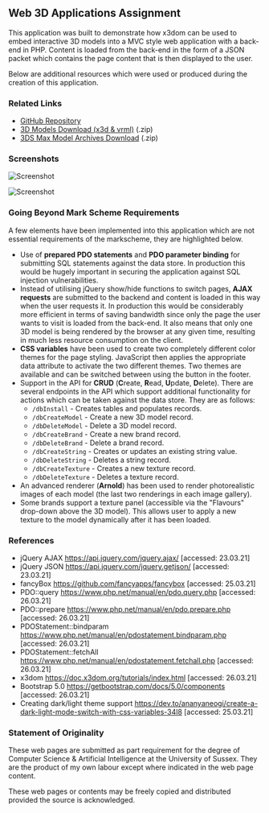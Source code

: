 
## Web 3D Applications Assignment

This application was built to demonstrate how x3dom can be used to embed interactive 3D models into a MVC style web application with a back-end in PHP. 
Content is loaded from the back-end in the form of a JSON packet which contains the page content that is then displayed to the user.

Below are additional resources which were used or produced during the creation of this application.

### Related Links

- [GitHub Repository](https://github.com/ketnipz/3d-apps-assignment)
- [3D Models Download (x3d & vrml)]() (.zip)
- [3DS Max Model Archives Download]() (.zip)

### Screenshots

![Screenshot](https://user-images.githubusercontent.com/32749673/112722071-488df680-8eff-11eb-8c50-b09adccc3518.png)

![Screenshot](https://user-images.githubusercontent.com/32749673/112722079-52aff500-8eff-11eb-90df-076cb4ce0592.png)

### Going Beyond Mark Scheme Requirements

A few elements have been implemented into this application which are not essential requirements of the markscheme, they are highlighted below.

- Use of **prepared PDO statements** and **PDO parameter binding** for submitting SQL statements against the data store. 
  In production this would be hugely important in securing the application against SQL injection vulnerabilities.
- Instead of utilising jQuery show/hide functions to switch pages, **AJAX requests** are submitted to the backend and content  is loaded in this way when the user requests it. In production  this would be considerably more efficient in terms of saving  bandwidth since only  the page the user wants to visit is loaded from the back-end.
  It also means that only one 3D model is being rendered by the browser at any given time, resulting in much less resource consumption on the client.
- **CSS variables** have been used to create two completely different color themes for the page styling. JavaScript then applies the appropriate data attribute to activate the two different themes.
  Two themes are available and can be switched between using the button in the footer.
- Support in the API for **CRUD** (**C**reate, **R**ead, **U**pdate, **D**elete). There are several endpoints in the API which support additional functionality for actions which can be taken against the data store. 
  They are as follows:
  - `/dbInstall` - Creates tables and populates records.
  - `/dbCreateModel` - Create a new 3D model record.
  - `/dbDeleteModel` - Delete a 3D model record.
  - `/dbCreateBrand` - Create a new brand record.
  - `/dbDeleteBrand` - Delete a brand record.
  - `/dbCreateString` - Creates or updates an existing string value.
  - `/dbDeleteString` - Deletes a string record.
  - `/dbCreateTexture` - Creates a new texture record.
  - `/dbDeleteTexture` - Deletes a texture record.
- An advanced renderer (**Arnold**) has been used to render photorealistic images of each model (the last two renderings in each image gallery).
- Some brands support a texture panel (accessible via the "Flavours" drop-down above the 3D model). This allows user to apply a new texture to the model dynamically after it has been loaded.

### References

- jQuery AJAX https://api.jquery.com/jquery.ajax/ [accessed: 23.03.21]
- jQuery JSON https://api.jquery.com/jquery.getjson/ [accessed: 23.03.21]
- fancyBox https://github.com/fancyapps/fancybox [accessed: 25.03.21]
- PDO::query https://www.php.net/manual/en/pdo.query.php [accessed: 26.03.21]
- PDO::prepare https://www.php.net/manual/en/pdo.prepare.php [accessed: 26.03.21]
- PDOStatement::bindparam https://www.php.net/manual/en/pdostatement.bindparam.php [accessed: 26.03.21]
- PDOStatement::fetchAll https://www.php.net/manual/en/pdostatement.fetchall.php [accessed: 26.03.21]
- x3dom https://doc.x3dom.org/tutorials/index.html [accessed: 26.03.21]
- Bootstrap 5.0 https://getbootstrap.com/docs/5.0/components [accessed: 26.03.21]
- Creating dark/light theme support https://dev.to/ananyaneogi/create-a-dark-light-mode-switch-with-css-variables-34l8 [accessed: 25.03.21]

### Statement of Originality
These web pages are submitted as part requirement for the degree of  Computer Science & Artificial Intelligence at the University of Sussex.
They are the product of my own labour except where indicated in the web page content. 

These web pages or contents may be freely copied and distributed provided the source is acknowledged.